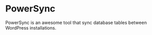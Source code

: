 # PowerSync
PowerSync is an awesome tool that sync database tables between WordPress installations.
